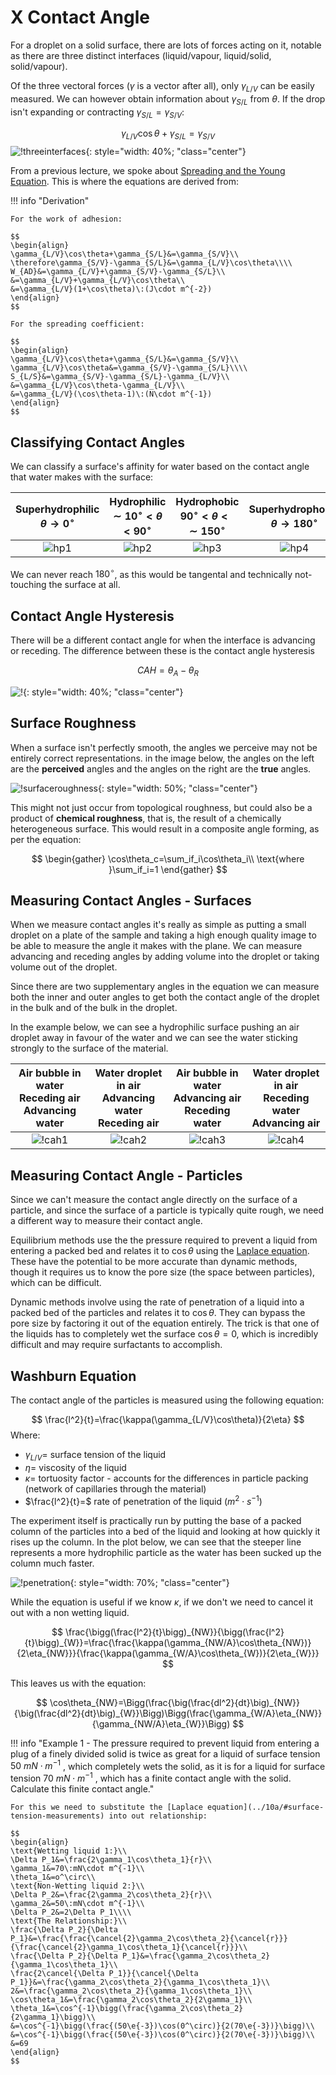 # X          Contact Angle

For a droplet on a solid surface, there are lots of forces acting on it, notable as there are three distinct interfaces (liquid/vapour, liquid/solid, solid/vapour).

Of the three vectoral forces ($\gamma$ is a vector after all), only $\gamma_{L/V}$ can be easily measured. We can however obtain information about $\gamma_{S/L}$ from $\theta$. If the drop isn't expanding or contracting $\gamma_{S/L}=\gamma_{S/V}$:

$$
\gamma_{L/V}\cos\theta+\gamma_{S/L}=\gamma_{S/V}
$$
![!threeinterfaces](threeinterfaces.png){: style="width: 40%; "class="center"}

From a previous lecture, we spoke about [Spreading and the Young Equation](../11b/#spreading-and-the-young-equation). This is where the equations are derived from:

!!! info "Derivation"
	
	For the work of adhesion:
	
	$$
	\begin{align}
	\gamma_{L/V}\cos\theta+\gamma_{S/L}&=\gamma_{S/V}\\
	\therefore\gamma_{S/V}-\gamma_{S/L}&=\gamma_{L/V}\cos\theta\\\\
	W_{AD}&=\gamma_{L/V}+\gamma_{S/V}-\gamma_{S/L}\\
	&=\gamma_{L/V}+\gamma_{L/V}\cos\theta\\
	&=\gamma_{L/V}(1+\cos\theta)\:(J\cdot m^{-2})
	\end{align}
	$$
	
	For the spreading coefficient:
	
	$$
	\begin{align}
	\gamma_{L/V}\cos\theta+\gamma_{S/L}&=\gamma_{S/V}\\
	\gamma_{L/V}\cos\theta&=\gamma_{S/V}-\gamma_{S/L}\\\\
	S_{L/S}&=\gamma_{S/V}-\gamma_{S/L}-\gamma_{L/V}\\
	&=\gamma_{L/V}\cos\theta-\gamma_{L/V}\\
	&=\gamma_{L/V}(\cos\theta-1)\:(N\cdot m^{-1})
	\end{align}
	$$

## Classifying Contact Angles

We can classify a surface's affinity for water based on the contact angle that water makes with the surface:

| Superhydrophilic<br />$\theta\to0^\circ$ | Hydrophilic<br />$\sim10^\circ<\theta<90^\circ$ | Hydrophobic<br />$90^\circ<\theta<\sim150^\circ$ | Superhydrophobic<br />$\theta\to180^\circ$ |
| :------------------------------------: | :-------------------------------------------: | :--------------------------------------------: | :--------------------------------------: |
| ![hp1](hp1.png)                      | ![hp2](hp2.png)                             | ![hp3](hp3.png)                              | ![hp4](hp4.png)                        |

We can never reach $180^\circ$, as this would be tangental and technically not-touching the surface at all.

## Contact Angle Hysteresis

There will be a different contact angle for when the interface is advancing or receding. The difference between these is the contact angle hysteresis

$$
CAH=\theta_A-\theta_R
$$

![!](https://blog.biolinscientific.com/hs-fs/hubfs/Figure5.png?width=600&name=Figure5.png){: style="width: 40%; "class="center"}

## Surface Roughness

When a surface isn't perfectly smooth, the angles we perceive may not be entirely correct representations. in the image below, the angles on the left are the **perceived** angles and the angles on the right are the **true** angles.

![!surfaceroughness](surfaceroughness.png){: style="width: 50%; "class="center"}

This might not just occur from topological roughness, but could also be a product of **chemical roughness**, that is, the result of a chemically heterogeneous surface. This would result in a composite angle forming, as per the equation:

$$
\begin{gather}
\cos\theta_c=\sum_if_i\cos\theta_i\\
\text{where }\sum_if_i=1
\end{gather}
$$

## Measuring Contact Angles - Surfaces

When we measure contact angles it's really as simple as putting a small droplet on a plate of the sample and taking a high enough quality image to be able to measure the angle it makes with the plane. We can measure advancing and receding angles by adding volume into the droplet or taking volume out of the droplet.

Since there are two supplementary angles in the equation we can measure both the inner and outer angles to get both the contact angle of the droplet in the bulk and of the bulk in the droplet.

In the example below, we can see a hydrophilic surface pushing an air droplet away in favour of the water and we can see the water sticking strongly to the surface of the material.

| Air bubble in water<br />Receding air<br />Advancing water | Water droplet in air<br />Advancing water<br />Receding air | Air bubble in water<br />Advancing air<br />Receding water | Water droplet in air<br />Receding water<br />Advancing air |
| :--------------------------------------------------------: | :---------------------------------------------------------: | :--------------------------------------------------------: | :---------------------------------------------------------: |
|                     ![!cah1](cah1.png)                     |                     ![!cah2](cah2.png)                      |                     ![!cah3](cah3.png)                     |                     ![!cah4](cah4.png)                      |

## Measuring Contact Angle - Particles

Since we can't measure the contact angle directly on the surface of a particle, and since the surface of a particle is typically quite rough, we need a different way to measure their contact angle.

Equilibrium methods use the the pressure required to prevent a liquid from entering a packed bed and relates it to $\cos\theta$ using the [Laplace equation](../10a/#surface-tension-measurements). These have the potential to be more accurate than dynamic methods, though it requires us to know the pore size (the space between particles), which can be difficult. 

Dynamic methods involve using the rate of penetration of a liquid into a packed bed of the particles and relates it to $\cos\theta$. They can bypass the pore size by factoring it out of the equation entirely. The trick is that one of the liquids has to completely wet the surface $\cos\theta=0$, which is incredibly difficult and may require surfactants to accomplish.

## Washburn Equation

The contact angle of the particles is measured using the following equation:

$$
\frac{l^2}{t}=\frac{\kappa(\gamma_{L/V}\cos\theta)}{2\eta}
$$
 Where:

* $\gamma_{L/V}=$ surface tension of the liquid
* $\eta=$ viscosity of the liquid
* $\kappa=$ tortuosity factor - accounts for the differences in particle packing (network of capillaries through the material)
* $\frac{l^2}{t}=$ rate of penetration of the liquid ($m^2\cdot s^{-1}$)

The experiment itself is practically run by putting the base of a packed column of the particles into a bed of the liquid and looking at how quickly it rises up the column. In the plot below, we can see that the steeper line represents a more hydrophilic particle as the water has been sucked up the column much faster.

![!penetration](penetration.png){: style="width: 70%; "class="center"}

While the equation is useful if we know $\kappa$, if we don't we need to cancel it out with a non wetting liquid.

$$
\frac{\bigg(\frac{l^2}{t}\bigg)_{NW}}{\bigg(\frac{l^2}{t}\bigg)_{W}}=\frac{\frac{\kappa(\gamma_{NW/A}\cos\theta_{NW})}{2\eta_{NW}}}{\frac{\kappa(\gamma_{W/A}\cos\theta_{W})}{2\eta_{W}}}
$$

This leaves us with the equation:

$$
\cos\theta_{NW}=\Bigg(\frac{\big(\frac{dl^2}{dt}\big)_{NW}}{\big(\frac{dl^2}{dt}\big)_{W}}\Bigg)\Bigg(\frac{\gamma_{W/A}\eta_{NW}}{\gamma_{NW/A}\eta_{W}}\Bigg)
$$

!!! info "Example 1 - The pressure required to prevent liquid from entering a plug of a finely divided solid is twice as great for a liquid of surface tension $50\:mN\cdot m^{-1}$ , which completely wets the solid, as it is for a liquid for surface tension $70\:mN\cdot m^{-1}$ , which has a finite contact angle with the solid. Calculate this finite contact angle."
	
	For this we need to substitute the [Laplace equation](../10a/#surface-tension-measurements) into out relationship:
	
	$$
	\begin{align}
	\text{Wetting liquid 1:}\\
	\Delta P_1&=\frac{2\gamma_1\cos\theta_1}{r}\\
	\gamma_1&=70\:mN\cdot m^{-1}\\
	\theta_1&=o^\circ\\
	\text{Non-Wetting liquid 2:}\\
	\Delta P_2&=\frac{2\gamma_2\cos\theta_2}{r}\\
	\gamma_2&=50\:mN\cdot m^{-1}\\
	\Delta P_2&=2\Delta P_1\\\\
	\text{The Relationship:}\\
	\frac{\Delta P_2}{\Delta P_1}&=\frac{\frac{\cancel{2}\gamma_2\cos\theta_2}{\cancel{r}}}{\frac{\cancel{2}\gamma_1\cos\theta_1}{\cancel{r}}}\\
	\frac{\Delta P_2}{\Delta P_1}&=\frac{\gamma_2\cos\theta_2}{\gamma_1\cos\theta_1}\\
	\frac{2\cancel{\Delta P_1}}{\cancel{\Delta P_1}}&=\frac{\gamma_2\cos\theta_2}{\gamma_1\cos\theta_1}\\
	2&=\frac{\gamma_2\cos\theta_2}{\gamma_1\cos\theta_1}\\
	\cos\theta_1&=\frac{\gamma_2\cos\theta_2}{2\gamma_1}\\
	\theta_1&=\cos^{-1}\bigg(\frac{\gamma_2\cos\theta_2}{2\gamma_1}\bigg)\\
	&=\cos^{-1}\bigg(\frac{(50\e{-3})\cos(0^\circ)}{2(70\e{-3})}\bigg)\\
	&=\cos^{-1}\bigg(\frac{(50\e{-3})\cos(0^\circ)}{2(70\e{-3})}\bigg)\\
	&=69
	\end{align}
	$$
